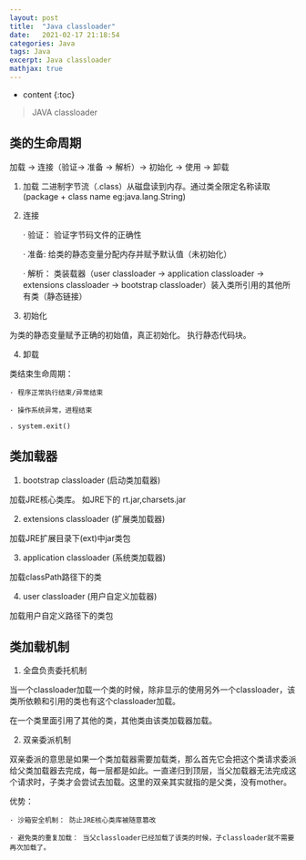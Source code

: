 ```yaml
---
layout: post
title:  "Java classloader"
date:   2021-02-17 21:18:54
categories: Java
tags: Java
excerpt: Java classloader
mathjax: true
---
```


* content
{:toc}

> JAVA classloader

## 类的生命周期

加载 -> 连接（验证-> 准备 -> 解析）-> 初始化 -> 使用 -> 卸载

1. 加载 二进制字节流（.class）从磁盘读到内存。通过类全限定名称读取(package + class name eg:java.lang.String)

2. 连接

    · 验证： 验证字节码文件的正确性

    · 准备: 给类的静态变量分配内存并赋予默认值（未初始化）

    · 解析： 类装载器（user classloader -> application classloader -> extensions classloader -> bootstrap classloader）装入类所引用的其他所有类（静态链接）

3. 初始化

为类的静态变量赋予正确的初始值，真正初始化。 执行静态代码块。

4. 卸载

类结束生命周期：

    · 程序正常执行结束/异常结束

    · 操作系统异常，进程结束

    . system.exit()

## 类加载器

1. bootstrap classloader (启动类加载器)

加载JRE核心类库。 如JRE下的 rt.jar,charsets.jar

2. extensions classloader (扩展类加载器)

加载JRE扩展目录下(ext)中jar类包

3. application classloader (系统类加载器)

加载classPath路径下的类

4. user classloader (用户自定义加载器)

加载用户自定义路径下的类包

## 类加载机制

1. 全盘负责委托机制

当一个classloader加载一个类的时候，除非显示的使用另外一个classloader，该类所依赖和引用的类也有这个classloader加载。

在一个类里面引用了其他的类，其他类由该类加载器加载。

2. 双亲委派机制

双亲委派的意思是如果一个类加载器需要加载类，那么首先它会把这个类请求委派给父类加载器去完成，每一层都是如此。一直递归到顶层，当父加载器无法完成这个请求时，子类才会尝试去加载。这里的双亲其实就指的是父类，没有mother。

优势： 

    · 沙箱安全机制： 防止JRE核心类库被随意篡改

    · 避免类的重复加载： 当父classloader已经加载了该类的时候，子classloader就不需要再次加载了。